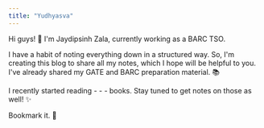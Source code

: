 ```yaml
---
title: "Yudhyasva"
---
```


Hi guys! 👋 I'm Jaydipsinh Zala, currently working as a BARC TSO.

I have a habit of noting everything down in a structured way. So, I'm creating this blog to share all my notes, which I hope will be helpful to you. I've already shared my GATE and BARC preparation material. 📚

I recently started reading - - - books. Stay tuned to get notes on those as well! ✨

Bookmark it. 🔖